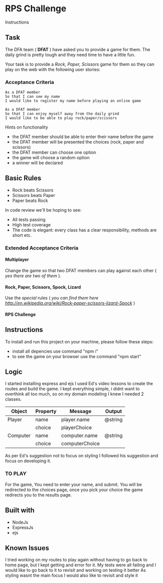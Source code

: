 # RPS Challenge

Instructions


Task
----

The DFA team ( **DFAT** ) have asked you to provide a game for them. The daily grind is pretty tough and they need time to have a little fun.

Your task is to provide a _Rock, Paper, Scissors_ game for them so they can play on the web with the following user stories:

### Acceptance Criteria
```
As a DFAT member
So that I can see my name
I would like to register my name before playing an online game

As a DFAT member
So that I can enjoy myself away from the daily grind
I would like to be able to play rock/paper/scissors
```

Hints on functionality

- the DFAT member should be able to enter their name before the game
- the DFAT member will be presented the choices (rock, paper and scissors)
- the DFAT member can choose one option
- the game will choose a random option
- a winner will be declared

## Basic Rules

- Rock beats Scissors
- Scissors beats Paper
- Paper beats Rock

In code review we'll be hoping to see:

* All tests passing
* High test coverage
* The code is elegant: every class has a clear responsibility, methods are short etc.

### Extended Acceptance Criteria

#### Multiplayer

Change the game so that two DFAT members can play against each other ( _yes there are two of them_ ).

#### Rock, Paper, Scissors, Spock, Lizard

Use the _special_ rules ( _you can find them here http://en.wikipedia.org/wiki/Rock-paper-scissors-lizard-Spock_ )



#### RPS Challenge
Instructions
-------
To install and run this project on your machine, please follow these steps:
- install all depencies use command "npm i"
- to see the game on your browser use the command "npm start"

## Logic
I started installing express and ejs
I used Ed's video lessons to create the routes and build the game.
I kept everything simple, i didnt want to overthink all too much, so on my domain modeling I knew I needed 2 classes. 


| Object   | Property | Message        | Output  |
| -------- | -------- | -------------- | ------- |
| Player   | name     | player.name    | @string |
|          | choice   | playerChoice   |         |
| Computer | name     | computer.name  | @string |
|          | choice   | computerChoice |         |


As per Ed's suggestion not to focus on styling I followed his suggestion and focus on developing it.

### TO PLAY
For the game, You need to enter your name, and submit. You will be redirected to the choices page, once you pick your choice the game redirects you to the results page.


Built with
-------

* NodeJs 
* ExpressJs
* ejs

Known Issues
----
I tried working on my routes to play again without having to go back to home page, but I kept getting and error for it. 
My tests were all failing and I would like to go back to it to revisit and working on testing it better
As styling wasnt the main focus I would also like to revisit and style it 
